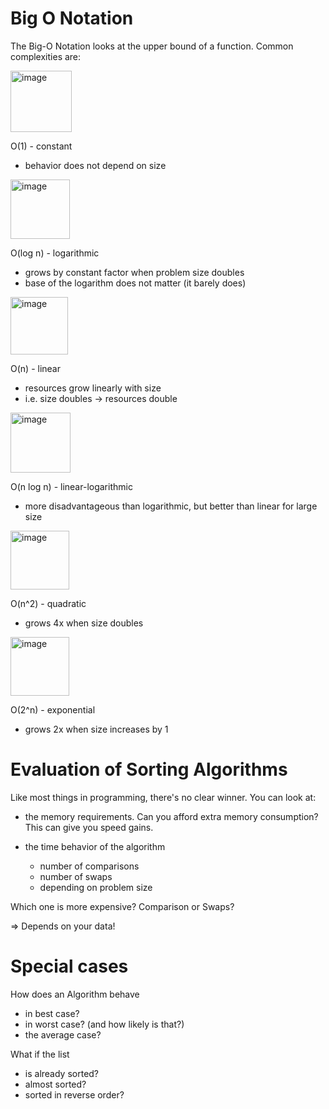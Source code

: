 # Big O Notation
The Big-O Notation looks at the upper bound of a function. Common complexities are:

<img width="98" alt="image" src="https://user-images.githubusercontent.com/7360266/151051143-ed284542-baf8-4e84-81f4-950571754efd.png">

O(1) - constant
- behavior does not depend on size

<img width="95" alt="image" src="https://user-images.githubusercontent.com/7360266/151051214-82d5d43b-139a-4038-8b20-7db2fc1eeed9.png">

O(log n) - logarithmic
- grows by constant factor when problem size doubles
- base of the logarithm does not matter (it barely does)

<img width="92" alt="image" src="https://user-images.githubusercontent.com/7360266/151051318-3e9928ae-e2dd-4ea7-8255-b8b7745b9915.png">

O(n) - linear
- resources grow linearly with size
- i.e. size doubles -> resources double

<img width="96" alt="image" src="https://user-images.githubusercontent.com/7360266/151051370-497a6470-9aa9-45b7-8196-09420f5a407f.png">

O(n log n) - linear-logarithmic
- more disadvantageous than logarithmic, but better than linear for large size

<img width="94" alt="image" src="https://user-images.githubusercontent.com/7360266/151051422-ef778f14-df56-46ae-ba8a-7510e7e474dc.png">

O(n^2) - quadratic
- grows 4x when size doubles

<img width="94" alt="image" src="https://user-images.githubusercontent.com/7360266/151051512-650d4f3e-2b02-4a5e-9190-f2727b2141fb.png">

O(2^n) - exponential
- grows 2x when size increases by 1

# Evaluation of Sorting Algorithms
Like most things in programming, there's no clear winner. You can look at:

- the memory requirements. Can you afford extra memory consumption? This can give you speed gains.

- the time behavior of the algorithm
  - number of comparisons
  - number of swaps
  - depending on problem size

Which one is more expensive? Comparison or Swaps?

=> Depends on your data!

# Special cases
How does an Algorithm behave
- in best case?
- in worst case? (and how likely is that?)
- the average case?

What if the list
- is already sorted?
- almost sorted? 
- sorted in reverse order?